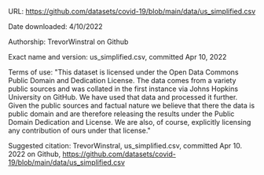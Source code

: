 URL: https://github.com/datasets/covid-19/blob/main/data/us_simplified.csv

Date downloaded: 4/10/2022

Authorship: TrevorWinstral on Github 

Exact name and version: us_simplified.csv, committed Apr 10, 2022

Terms of use:
"This dataset is licensed under the Open Data Commons Public Domain and Dedication License.
The data comes from a variety public sources and was collated in the first instance via Johns Hopkins University on GitHub. We have used that data and processed it further. Given the public sources and factual nature we believe that there the data is public domain and are therefore releasing the results under the Public Domain Dedication and License. We are also, of course, explicitly licensing any contribution of ours under that license."

Suggested citation: TrevorWinstral, us_simplified.csv, committed Apr 10. 2022 on Github, https://github.com/datasets/covid-19/blob/main/data/us_simplified.csv

